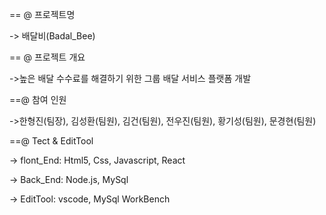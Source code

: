 == @ 프로젝트명

-> 배달비(Badal_Bee)

== @ 프로젝트 개요

->높은 배달 수수료를 해결하기 위한 그룹 배달 서비스 플랫폼 개발

==@ 참여 인원

->한형진(팀장), 김성환(팀원), 김건(팀원), 전우진(팀원), 황기성(팀원), 문경현(팀원)

==@ Tect & EditTool

-> flont_End: Html5, Css, Javascript, React

-> Back_End: Node.js, MySql

-> EditTool: vscode, MySql WorkBench


